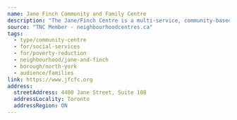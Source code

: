 ```yaml
---
name: Jane Finch Community and Family Centre
description: "The Jane/Finch Centre is a multi-service, community-based organization with a strong focus on poverty reduction through resident engagement, capacity building and anti-oppression. We have a long history of innovation and response to community needs and priorities. For over 40 years, the organization has been strategically building the health and well-being of Jane and Finch in collaboration with residents, community leaders, community groups, organizations and partners from within the local community and beyond."
source: "TNC Member - neighbourhoodcentres.ca"
tags:
  - type/community-centre
  - for/social-services
  - for/poverty-reduction
  - neighbourhood/jane-and-finch
  - borough/north-york
  - audience/families
link: https://www.jfcfc.org
address:
  streetAddress: 4400 Jane Street, Suite 108
  addressLocality: Toronto
  addressRegion: ON
---
```

